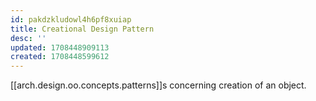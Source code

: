 ```yaml
---
id: pakdzkludowl4h6pf8xuiap
title: Creational Design Pattern
desc: ''
updated: 1708448909113
created: 1708448599612
---
```


[[arch.design.oo.concepts.patterns]]s concerning creation of an object.
